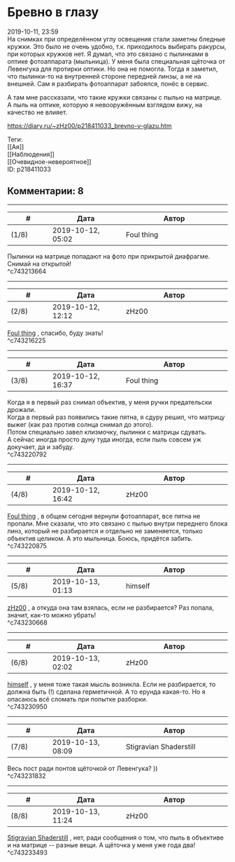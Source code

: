 Бревно в глазу
==============

  
2019-10-11, 23:59  
 На снимках при определённом углу освещения стали заметны бледные кружки. Это было не очень удобно, т.к. приходилось выбирать ракурсы, при которых кружков нет. Я думал, что это связано с пылинками в оптике фотоаппарата (мыльница). У меня была специальная щёточка от Левенгука для протирки оптики. Но она не помогла. Тогда я заметил, что пылинки-то на внутренней стороне передней линзы, а не на внешней. Сам я разбирать фотоаппарат забоялся, понёс в сервис.   
   
 А там мне рассказали, что такие кружки связаны с пылью на матрице. А пыль на оптике, которую я невооружённым взглядом вижу, на качество не влияет.   
  
<https://diary.ru/~zHz00/p218411033_brevno-v-glazu.htm>  
  
Теги:  
[[Ая]]  
[[Наблюдения]]  
[[Очевидное-невероятное]]  
ID: p218411033  


Комментарии: 8
--------------

  


---



|         #         |              Дата              |                     Автор                     |           ID           |
| --- | --- | --- | --- |
| (1/8) | 2019-10-12, 05:02 | Foul thing | c743213664 |

  
 Пылинки на матрице попадают на фото при прикрытой диафрагме. Снимай на открытой!   
 ^c743213664

---



|         #         |              Дата              |                     Автор                     |           ID           |
| --- | --- | --- | --- |
| (2/8) | 2019-10-12, 12:12 | zHz00 | c743216225 |

  
  [Foul thing](http://foulthing.diary.ru "Temporary Internet Flies")  , спасибо, буду знать!   
 ^c743216225

---



|         #         |              Дата              |                     Автор                     |           ID           |
| --- | --- | --- | --- |
| (3/8) | 2019-10-12, 16:37 | Foul thing | c743220792 |

  
 Когда я в первый раз снимал объектив, у меня ручки предательски дрожали.   
 Когда в первый раз появились такие пятна, я сдуру решил, что матрицу выжег (как раз против солнца снимал до этого).   
 Потом специально завел клизмочку, пылинки с матрицы сдувать.   
 А сейчас иногда просто дуну туда иногда, если пыль совсем уж докучает, да и забуду.   
 ^c743220792

---



|         #         |              Дата              |                     Автор                     |           ID           |
| --- | --- | --- | --- |
| (4/8) | 2019-10-12, 16:42 | zHz00 | c743220875 |

  
  [Foul thing](http://foulthing.diary.ru "Temporary Internet Flies")  , в общем сегодня вернули фотоаппарат, все пятна не пропали. Мне сказали, что это связано с пылью внутри переднего блока линз, который не разбирается и отдельно не заменяется, только объектив целиком. А это мыльница. Боюсь, придётся забить.   
 ^c743220875

---



|         #         |              Дата              |                     Автор                     |           ID           |
| --- | --- | --- | --- |
| (5/8) | 2019-10-13, 01:13 | himself | c743230668 |

  
  [zHz00](https://zHz00.diary.ru "Untitled")  , а откуда она там взялась, если не разбирается? Раз попала, значит, как-то можно убрать!   
 ^c743230668

---



|         #         |              Дата              |                     Автор                     |           ID           |
| --- | --- | --- | --- |
| (6/8) | 2019-10-13, 02:02 | zHz00 | c743230950 |

  
  [himself](http://himself.diary.ru "void")  , у меня тоже такая мысль возникла. Если не разбирается, то должна быть (!) сделана герметичной. А то ерунда какая-то. Но я опасаюсь всё сломать при попытке разборки.   
 ^c743230950

---



|         #         |              Дата              |                     Автор                     |           ID           |
| --- | --- | --- | --- |
| (7/8) | 2019-10-13, 08:09 | Stigravian Shaderstill | c743231832 |

  
 Весь пост ради понтов щёточкой от Левенгука? ))   
 ^c743231832

---



|         #         |              Дата              |                     Автор                     |           ID           |
| --- | --- | --- | --- |
| (8/8) | 2019-10-13, 11:24 | zHz00 | c743233493 |

  
  [Stigravian Shaderstill](http://stigravian.diary.ru "Science, Death, Rock-n-Roll")  , нет, ради сообщения о том, что пыль в объективе и на матрице -- разные вещи. А щёточка у меня уже года два!   
 ^c743233493